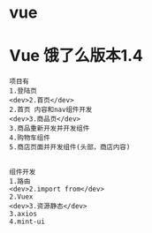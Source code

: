 # vue

<h1>Vue 饿了么版本1.4</h1>

	项目有
	1.登陆页
	<dev>2.首页</dev>
	2.首页 内容和nav组件开发
	<dev>3.商品页</dev>
	3.商品重新开发并开发组件
	4.购物车组件
	5.商店页面并开发组件(头部，商店内容)


	组件开发
	1.路由
	<dev>2.import from</dev>
	2.Vuex
	<dev>3.资源静态</dev>
	3.axios
	4.mint-ui
